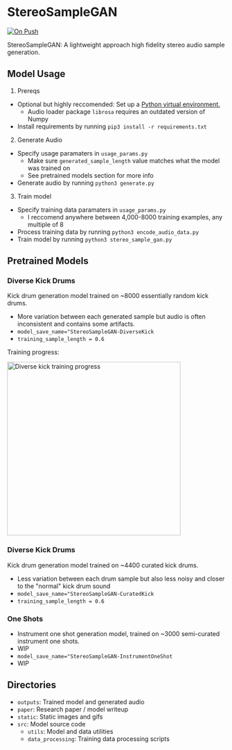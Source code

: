 # StereoSampleGAN

[![On Push](https://github.com/shuklabhay/stereo-sample-gan/actions/workflows/push.yml/badge.svg)](https://github.com/shuklabhay/stereo-sample-gan/actions/workflows/push.yml/badge.svg)

StereoSampleGAN: A lightweight approach high fidelity stereo audio sample generation.

## Model Usage

1. Prereqs

- Optional but highly reccomended: Set up a [Python virtual environment.](https://www.youtube.com/watch?v=e5GL1obY_sI)
  - Audio loader package `librosa` requires an outdated version of Numpy
- Install requirements by running `pip3 install -r requirements.txt`

2. Generate Audio

- Specify usage paramaters in `usage_params.py`
  - Make sure `generated_sample_length` value matches what the model was trained on
  - See pretrained models section for more info
- Generate audio by running `python3 generate.py`

3. Train model

- Specify training data paramaters in `usage_params.py`
  - I reccomend anywhere between 4,000-8000 training examples, any multiple of 8
- Process training data by running `python3 encode_audio_data.py`
- Train model by running `python3 stereo_sample_gan.py`

## Pretrained Models

### Diverse Kick Drums

Kick drum generation model trained on ~8000 essentially random kick drums.

- More variation between each generated sample but audio is often inconsistent and contains some artifacts.
- `model_save_name="StereoSampleGAN-DiverseKick`
- `training_sample_length = 0.6`

Training progress:

<img src="paper/static/diverse_kick_training_progress.gif" alt="Diverse kick training progress" width="400">

### Diverse Kick Drums

Kick drum generation model trained on ~4400 curated kick drums.

- Less variation between each drum sample but also less noisy and closer to the "normal" kick drum sound
- `model_save_name="StereoSampleGAN-CuratedKick`
- `training_sample_length = 0.6`

### One Shots

- Instrument one shot generation model, trained on ~3000 semi-curated instrument one shots.
- WIP
- `model_save_name="StereoSampleGAN-InstrumentOneShot`
- WIP

## Directories

- `outputs`: Trained model and generated audio
- `paper`: Research paper / model writeup
- `static`: Static images and gifs
- `src`: Model source code
  - `utils`: Model and data utilities
  - `data_processing`: Training data processing scripts
